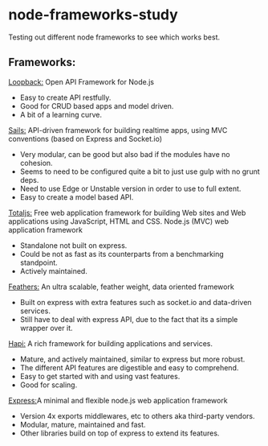 node-frameworks-study
=====================

Testing out different node frameworks to see which works best.

Frameworks:
-----------

[Loopback:](http://loopback.io/) Open API Framework for Node.js
- Easy to create API restfully.
- Good for CRUD based apps and model driven.
- A bit of a learning curve.

[Sails:](http://sailsjs.org) API-driven framework for building realtime apps, using MVC conventions (based on Express and Socket.io)
- Very modular, can be good but also bad if the modules have no cohesion.
- Seems to need to be configured quite a bit to just use gulp with no grunt deps.
- Need to use Edge or Unstable version in order to use to full extent.
- Easy to create a model based API.

[Totaljs:](http://totaljs.com) Free web application framework for building Web sites and Web applications using JavaScript, HTML and CSS. Node.js (MVC) web application framework
- Standalone not built on express.
- Could be not as fast as its counterparts from a benchmarking standpoint.
- Actively maintained. 

[Feathers:](http://feathersjs.com/) An ultra scalable, feather weight, data oriented framework
- Built on express with extra features such as socket.io and data-driven services.
- Still have to deal with express API, due to the fact that its a simple wrapper over it.

[Hapi:](http://hapijs.com/) A rich framework for building applications and services.
- Mature, and actively maintained, similar to express but more robust.
- The different API features are digestible and easy to comprehend.
- Easy to get started with and using vast features.
- Good for scaling.

[Express:](http://expressjs.com/)A minimal and flexible node.js web application framework
- Version 4x exports middlewares, etc to others aka third-party vendors.
- Modular, mature, maintained and fast.
- Other libraries build on top of express to extend its features.

